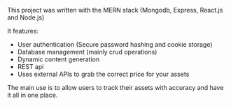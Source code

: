 This project was written with the MERN stack (Mongodb, Express, React.js and Node.js)

It features:
  - User authentication (Secure password hashing and cookie storage)
  - Database management (mainly crud operations)
  - Dynamic content generation
  - REST api
  - Uses external APIs to grab the correct price for your assets
  
The main use is to allow users to track their assets with accuracy and have it all in one place.
